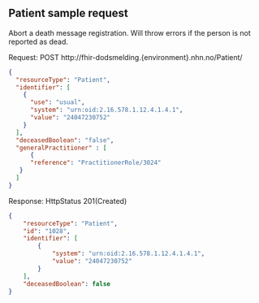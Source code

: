 ## Patient sample request
Abort a death message registration. Will throw errors if the person is not reported as dead.


Request: POST http://fhir-dodsmelding.{environment}.nhn.no/Patient/
```json
{
  "resourceType": "Patient",
  "identifier": [
    {
      "use": "usual",
      "system": "urn:oid:2.16.578.1.12.4.1.4.1",
      "value": "24047230752"
    }
  ],
  "deceasedBoolean": "false",
  "generalPractitioner" : [
      {
      "reference": "PractitionerRole/3024"
   }
  ]
}
```

Response: HttpStatus 201(Created)
```json
{
    "resourceType": "Patient",
    "id": "1028",
    "identifier": [
        {
            "system": "urn:oid:2.16.578.1.12.4.1.4.1",
            "value": "24047230752"
        }
    ],
    "deceasedBoolean": false
}
```